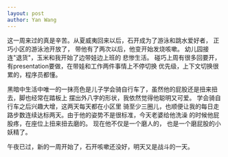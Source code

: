 ```yaml
---
layout: post
author: Yan Wang
---
```

这一周来过的真是辛苦。从夏威夷回来以后，石开成为了游泳和跳水爱好者， 正巧小区的游泳池开放了，
带他有了两次以后，他变开始发烧咳嗽。 幼儿园接连"退货"，玉米和我开始了边带娃边上班的
悲惨生活。 碰巧上周有很多回要开，有presentation要做，在带娃和工作两件事情上不停切换
优先级，上下文切换很累的，程序员都懂。

黑暗中生活中唯一的一抹亮色是儿子学会骑自行车了，虽然他的屁股还是扭来扭去，脚也经常在踏板上
摆出外八字的形状，我依然觉得他聪明又可爱。 学会骑自行车之后兴趣大增，这两天每天都在小区里
骑至少三圈儿，也顺便让我的每日走路步数连续达标两天。由于他的姿势不是很标准，今天老婆给他洗澡
的时候他屁股疼，在座位上扭来扭去磨的。 现在他不仅是一个磨人的， 也是一个磨屁股的小妖精了。

午夜已过，新的一周开始了，石开咳嗽还没好，明天又是战斗的一天。
